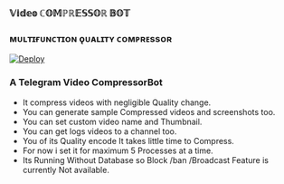 ### 𝕍𝕚𝕕𝕖𝕠 ℂ𝕆𝕄ℙℝ𝔼𝕊𝕊𝕆ℝ 𝔹𝕆𝕋

### ᴍᴜʟᴛɪғᴜɴᴄᴛɪᴏɴ ǫᴜᴀʟɪᴛʏ ᴄᴏᴍᴘʀᴇssᴏʀ


[![Deploy](https://www.herokucdn.com/deploy/button.svg)](https://dashboard.heroku.com/new?button-url=https%3A%2F%2Fgithub.com%2F1Danish-00%2FCompressorBotp&amp;template=https%3A%2F%2Fgithub.com%2F1Danish-00%2FCompressorBot)

### A Telegram Video CompressorBot

- It compress videos with negligible Quality change.
- You can generate sample Compressed videos and screenshots too.
- You can set custom video name and Thumbnail.
- You can get logs videos to a channel too.
- You of its Quality encode It takes little time to Compress.
- For now i set it for maximum 5 Processes at a time.
- Its Running Without Database so Block /ban /Broadcast Feature is currently Not available.
